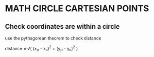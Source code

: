 # MATH CIRCLE CARTESIAN POINTS

## Check coordinates are within a circle

use the pythagorean theorem to check distance

distance = √( (x<sub>p</sub> - x<sub>c</sub>)<sup>2</sup> + (y<sub>p</sub> - y<sub>c</sub>)<sup>2</sup> )
